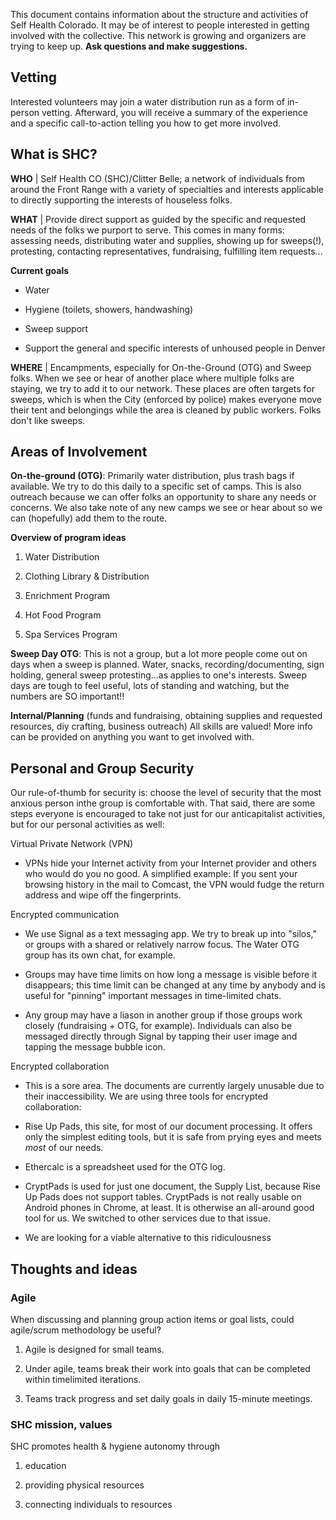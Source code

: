 ﻿This document contains information about the structure and activities of Self Health Colorado. It may be of interest to people interested in getting involved with the collective. This network is growing and organizers are trying to keep up. **Ask questions and make suggestions.**  

## Vetting  

Interested volunteers may join a water distribution run as a form of in-person vetting. Afterward, you will receive a summary of the experience and a specific call-to-action telling you how to get more involved.  

## What is SHC?  

**WHO** | Self Health CO (SHC)/Clitter Belle; a network of individuals from around the Front Range with a variety of specialties and interests applicable to directly supporting the interests of houseless folks.

  

**WHAT** | Provide direct support as guided by the specific and requested needs of the folks we purport to serve. This comes in many forms: assessing needs, distributing water and supplies, showing up for sweeps(!), protesting, contacting representatives, fundraising, fulfilling item requests...

  

**Current goals**  

*   Water

*   Hygiene (toilets, showers, handwashing)

*   Sweep support

*   Support the general and specific interests of unhoused people in Denver

**WHERE** | Encampments, especially for On-the-Ground (OTG) and Sweep folks. When we see or hear of another place where multiple folks are staying, we try to add it to our network. These places are often targets for sweeps, which is when the City (enforced by police) makes everyone move their tent and belongings while the area is cleaned by public workers. Folks don't like sweeps.  

## Areas of Involvement  

**On-the-ground (OTG)**: Primarily water distribution, plus trash bags if available. We try to do this daily to a specific set of camps. This is also outreach because we can offer folks an opportunity to share any needs or concerns. We also take note of any new camps we see or hear about so we can (hopefully) add them to the route.

  

**Overview of program ideas**  

1.  Water Distribution  
    
2.  Clothing Library & Distribution  
    
3.  Enrichment Program  
    
4.  Hot Food Program  
    
5.  Spa Services Program  
    

**Sweep Day OTG**: This is not a group, but a lot more people come out on days when a sweep is planned. Water, snacks, recording/documenting, sign holding, general sweep protesting...as applies to one's interests. Sweep days are tough to feel useful, lots of standing and watching, but the numbers are SO important!!  

  

**Internal/Planning** (funds and fundraising, obtaining supplies and requested resources, diy crafting, business outreach) All skills are valued! More info can be provided on anything you want to get involved with.  

## Personal and Group Security  

Our rule-of-thumb for security is: choose the level of security that the most anxious person inthe group is comfortable with. That said, there are some steps everyone is encouraged to take not just for our anticapitalist activities, but for our personal activities as well:

  

Virtual Private Network (VPN)

*   VPNs hide your Internet activity from your Internet provider and others who would do you no good. A simplified example: If you sent your browsing history in the mail to Comcast, the VPN would fudge the return address and wipe off the fingerprints.  
    

Encrypted communication

*   We use Signal as a text messaging app. We try to break up into "silos," or groups with a shared or relatively narrow focus. The Water OTG group has its own chat, for example.

*   Groups may have time limits on how long a message is visible before it disappears; this time limit can be changed at any time by anybody and is useful for "pinning" important messages in time-limited chats.

*   Any group may have a liason in another group if those groups work closely (fundraising + OTG, for example). Individuals can also be messaged directly through Signal by tapping their user image and tapping the message bubble icon.  
    

Encrypted collaboration

*   This is a sore area. The documents are currently largely unusable due to their inaccessibility. We are using three tools for encrypted collaboration:

*   Rise Up Pads, this site, for most of our document processing. It offers only the simplest editing tools, but it is safe from prying eyes and meets _most_ of our needs.

*   Ethercalc is a spreadsheet used for the OTG log.

*   CryptPads is used for just one document, the Supply List, because Rise Up Pads does not support tables. CryptPads is not really usable on Android phones in Chrome, at least. It is otherwise an all-around good tool for us. We switched to other services due to that issue.

*   We are looking for a viable alternative to this ridiculousness  
    

## Thoughts and ideas  

### **Agile**  

When discussing and planning group action items or goal lists, could agile/scrum methodology be useful?

1.  Agile is designed for small teams.  
    
2.  Under agile, teams break their work into goals that can be completed within timelimited iterations.  
    
3.  Teams track progress and set daily goals in daily 15-minute meetings.  
    

### **SHC mission, values**  

SHC promotes health & hygiene autonomy through  

1.  education  
    
2.  providing physical resources  
    
3.  connecting individuals to resources